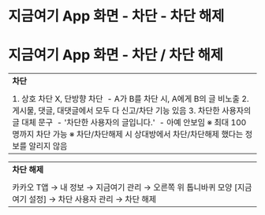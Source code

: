 # 지금여기 App 화면 - 차단 - 차단 해제

**지금여기 App 화면 - 차단 / 차단 해제**
============================

|  |
| --- |
| **차단** |
|  |
| 1. 상호 차단 X, 단방향 차단  - A가 B를 차단 시, A에게 B의 글 비노출  2. 게시물, 댓글, 대댓글에서 모두 다 신고/차단 기능 있음  3. 차단한 사용자의 글 대체 문구  - '차단한 사용자의 글입니다.'  - 아예 안보임  ※ 최대 100명까지 차단 가능 ※ 차단/차단해제 시 상대방에서 차단/차단해제 했다는 정보를 알리지 않음 |

|  |
| --- |
| **차단 해제** |
|  |
| 카카오 T앱 → 내 정보 → 지금여기 관리 → 오른쪽 위 톱니바퀴 모양 [지금여기 설정] → 차단 사용자 관리 → 차단 해제 |
